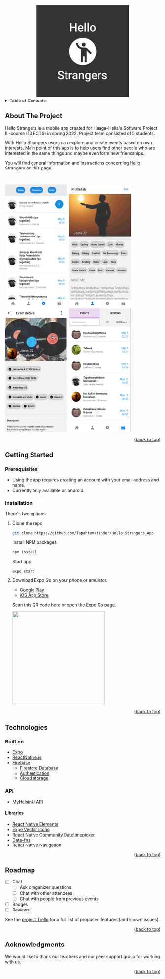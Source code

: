 <div id="top"></div>

<!-- PROJECT LOGO -->
<div align="center">
    <img src="assets/splash.png" alt="Logo" width="300" height="300">
  </a>
</div>

<!-- TABLE OF CONTENTS -->
<details>
  <summary>Table of Contents</summary>
  <ol>
    <li>
      <a href="#about-the-project">About The Project</a>
    </li>
    <li>
      <a href="#getting-started">Getting Started</a>
      <ul>
        <li><a href="#prerequisites">Prerequisites</a></li>
        <li><a href="#installation">Installation</a></li>
      </ul>
    </li>
    <li><a href="#technologies">Technologies</a></li>
    <li><a href="#roadmap">Roadmap</a></li>
    <li><a href="#acknowledgments">Acknowledgments</a></li>
  </ol>
</details>

<!-- ABOUT THE PROJECT -->
## About The Project

Hello Strangers is a mobile app created for Haaga-Helia's Software Project II -course (10 ECTS) in spring 2022. Project team consisted of 5 students.

With Hello Strangers users can explore and create events based on own interests. Main point of this app is to help users find other people who are interested in the same things and maybe even form new friendships.

You will find general information and instructions concerning Hello Strangers on this page.

<br />
  
<img src="assets/MyHelsinkiEvents.png" alt="Logo" width="200" height="400">&nbsp;&nbsp;<img src="assets/ProfileView.png" alt="Logo" width="200" height="400">
<img src="assets/EventView.png" alt="Logo" width="200" height="400">&nbsp;&nbsp;<img src="assets/UserEventss.png" alt="Logo" width="200" height="400">

<p align="right">(<a href="#top">back to top</a>)</p>


<!-- GETTING STARTED -->
## Getting Started
  
### Prerequisites
  - Using the app requires creating an account with your email address and name.
  - Currently only available on android.

### Installation

  There's two options:
  
1.
    Clone the repo
    ```sh
    git clone https://github.com/Tapahtumatinder/Hello_Strangers_App
    ```
    Install NPM packages
    ```sh
    npm install
    ```
    Start app
    ```sh
    expo start
    ```
2.
    Download Expo Go on your phone or emulator.
      - [Google Play](https://play.google.com/store/apps/details?id=host.exp.exponent&hl=en&gl=US)
      - [iOS App Store](https://apps.apple.com/us/app/expo-go/id982107779)

    Scan this QR code here or open the [Expo Go page](https://expo.dev/@maruzella/hello_strangers_app).
    
    <img src="https://qr.expo.dev/expo-go?owner=maruzella&slug=hello_strangers_app&releaseChannel=default&host=exp.host" width="300" height="300">

<p align="right">(<a href="#top">back to top</a>)</p>
  

<!-- Technologies -->
## Technologies

### Built on
* [Expo](https://expo.dev/)
* [ReactNative.js](https://reactnative.dev/)
* [Firebase](https://firebase.google.com/)
    * [Firestore Database](https://firebase.google.com/docs/firestore)
    * [Authentication](https://firebase.google.com/docs/auth)
    * [Cloud storage](https://firebase.google.com/docs/storage)

### API
* [MyHelsinki API](https://open-api.myhelsinki.fi/)

#### Libraries
* [React Native Elements](https://reactnativeelements.com/)
* [Expo Vector Icons](https://docs.expo.dev/guides/icons/)
* [React Native Community Datetimepicker](https://github.com/react-native-datetimepicker/datetimepicker)
* [Date-fns](https://date-fns.org/)
* [React Native Navigation](https://reactnavigation.org/docs/getting-started)

<p align="right">(<a href="#top">back to top</a>)</p>


<!-- ROADMAP -->
## Roadmap

- [ ] Chat
  - [ ] Ask oraganizer questions
  - [ ] Chat with other attendees
  - [ ] Chat with people from previous events
- [ ] Badges
- [ ] Reviews

See the [project Trello](https://trello.com/b/1zXl95xR/tulevaisuus-sprint) for a full list of proposed features (and known issues).

<p align="right">(<a href="#top">back to top</a>)</p>


<!-- ACKNOWLEDGMENTS -->
## Acknowledgments

We would like to thank our teachers and our peer support group for working with us.

<p align="right">(<a href="#top">back to top</a>)</p>
